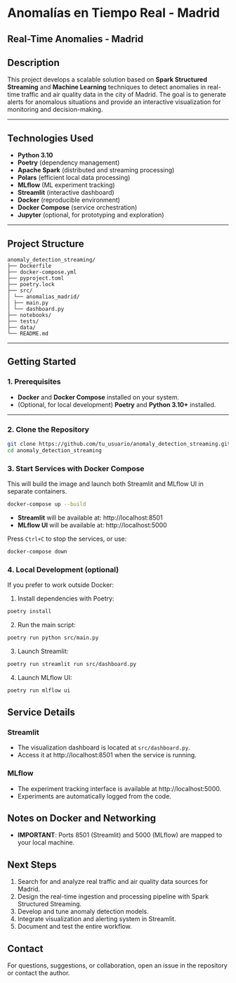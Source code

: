# Anomalías en Tiempo Real - Madrid
## Real-Time Anomalies - Madrid

## Description

This project develops a scalable solution based on **Spark Structured Streaming** and **Machine Learning** techniques to detect anomalies in real-time traffic and air quality data in the city of Madrid. The goal is to generate alerts for anomalous situations and provide an interactive visualization for monitoring and decision-making.

---

## Technologies Used

- **Python 3.10**
- **Poetry** (dependency management)
- **Apache Spark** (distributed and streaming processing)
- **Polars** (efficient local data processing)
- **MLflow** (ML experiment tracking)
- **Streamlit** (interactive dashboard)
- **Docker** (reproducible environment)
- **Docker Compose** (service orchestration)
- **Jupyter** (optional, for prototyping and exploration)

---

## Project Structure

```
anomaly_detection_streaming/
├── Dockerfile
├── docker-compose.yml
├── pyproject.toml
├── poetry.lock
├── src/
│ └── anomalias_madrid/
│ ├── main.py
│ └── dashboard.py
├── notebooks/
├── tests/
├── data/
└── README.md
```
---

## Getting Started

### 1. Prerequisites

- **Docker** and **Docker Compose** installed on your system.
- (Optional, for local development) **Poetry** and **Python 3.10+** installed.

---

### 2. Clone the Repository

```bash
git clone https://github.com/tu_usuario/anomaly_detection_streaming.git
cd anomaly_detection_streaming
```

### 3. Start Services with Docker Compose

This will build the image and launch both Streamlit and MLflow UI in separate containers.

```bash
docker-compose up --build
```

- **Streamlit** will be available at: http://localhost:8501
- **MLflow UI** will be available at: http://localhost:5000

Press `Ctrl+C` to stop the services, or use:

```bash
docker-compose down
```

### 4. Local Development (optional)

If you prefer to work outside Docker:

1. Install dependencies with Poetry:

```bash
poetry install
```

2. Run the main script:

```bash
poetry run python src/main.py
```

3. Launch Streamlit:

```bash
poetry run streamlit run src/dashboard.py
```

4. Launch MLflow UI:

```bash
poetry run mlflow ui
```

## Service Details

### Streamlit

- The visualization dashboard is located at `src/dashboard.py`.
- Access it at http://localhost:8501 when the service is running.

### MLflow

- The experiment tracking interface is available at http://localhost:5000.
- Experiments are automatically logged from the code.

## Notes on Docker and Networking

- **IMPORTANT**: Ports 8501 (Streamlit) and 5000 (MLflow) are mapped to your local machine.

## Next Steps

1. Search for and analyze real traffic and air quality data sources for Madrid.
2. Design the real-time ingestion and processing pipeline with Spark Structured Streaming.
3. Develop and tune anomaly detection models.
4. Integrate visualization and alerting system in Streamlit.
5. Document and test the entire workflow.

## Contact

For questions, suggestions, or collaboration, open an issue in the repository or contact the author.